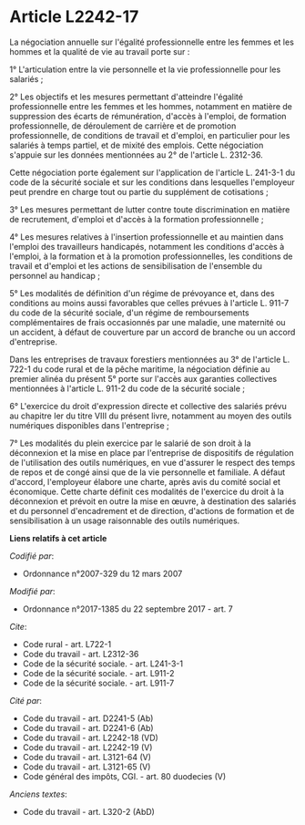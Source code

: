 # Article L2242-17

La négociation annuelle sur l'égalité professionnelle entre les femmes et les hommes et la qualité de vie au travail porte
sur : 

1° L'articulation entre la vie personnelle et la vie professionnelle pour les salariés ; 

2° Les objectifs et les mesures permettant d'atteindre l'égalité professionnelle entre les femmes et les hommes, notamment en
matière de suppression des écarts de rémunération, d'accès à l'emploi, de formation professionnelle, de déroulement de
carrière et de promotion professionnelle, de conditions de travail et d'emploi, en particulier pour les salariés à temps
partiel, et de mixité des emplois. Cette négociation s'appuie sur les données mentionnées au 2° de l'article L. 2312-36. 

Cette négociation porte également sur l'application de l'article L. 241-3-1 du code de la sécurité sociale et sur les
conditions dans lesquelles l'employeur peut prendre en charge tout ou partie du supplément de cotisations ; 

3° Les mesures permettant de lutter contre toute discrimination en matière de recrutement, d'emploi et d'accès à la formation
professionnelle ; 

4° Les mesures relatives à l'insertion professionnelle et au maintien dans l'emploi des travailleurs handicapés, notamment
les conditions d'accès à l'emploi, à la formation et à la promotion professionnelles, les conditions de travail et d'emploi
et les actions de sensibilisation de l'ensemble du personnel au handicap ; 

5° Les modalités de définition d'un régime de prévoyance et, dans des conditions au moins aussi favorables que celles prévues
à l'article L. 911-7 du code de la sécurité sociale, d'un régime de remboursements complémentaires de frais occasionnés par
une maladie, une maternité ou un accident, à défaut de couverture par un accord de branche ou un accord d'entreprise. 

Dans les entreprises de travaux forestiers mentionnées au 3° de l'article L. 722-1 du code rural et de la pêche maritime, la
négociation définie au premier alinéa du présent 5° porte sur l'accès aux garanties collectives mentionnées à l'article L.
911-2 du code de la sécurité sociale ; 

6° L'exercice du droit d'expression directe et collective des salariés prévu au chapitre Ier du titre VIII du présent livre,
notamment au moyen des outils numériques disponibles dans l'entreprise ; 

7° Les modalités du plein exercice par le salarié de son droit à la déconnexion et la mise en place par l'entreprise de
dispositifs de régulation de l'utilisation des outils numériques, en vue d'assurer le respect des temps de repos et de congé
ainsi que de la vie personnelle et familiale. A défaut d'accord, l'employeur élabore une charte, après avis du comité social
et économique. Cette charte définit ces modalités de l'exercice du droit à la déconnexion et prévoit en outre la mise en
œuvre, à destination des salariés et du personnel d'encadrement et de direction, d'actions de formation et de sensibilisation
à un usage raisonnable des outils numériques.

**Liens relatifs à cet article**

_Codifié par_:

  - Ordonnance n°2007-329 du 12 mars 2007

_Modifié par_:

  - Ordonnance n°2017-1385 du 22 septembre 2017 - art. 7

_Cite_:

  - Code rural - art. L722-1
  - Code du travail - art. L2312-36
  - Code de la sécurité sociale. - art. L241-3-1
  - Code de la sécurité sociale. - art. L911-2
  - Code de la sécurité sociale. - art. L911-7

_Cité par_:

  - Code du travail - art. D2241-5 (Ab)
  - Code du travail - art. D2241-6 (Ab)
  - Code du travail - art. L2242-18 (VD)
  - Code du travail - art. L2242-19 (V)
  - Code du travail - art. L3121-64 (V)
  - Code du travail - art. L3121-65 (V)
  - Code général des impôts, CGI. - art. 80 duodecies (V)

_Anciens textes_:

  - Code du travail - art. L320-2 (AbD)
